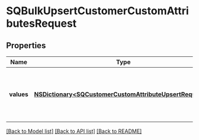 # SQBulkUpsertCustomerCustomAttributesRequest

## Properties
Name | Type | Description | Notes
------------ | ------------- | ------------- | -------------
**values** | [**NSDictionary&lt;SQCustomerCustomAttributeUpsertRequest&gt;***](SQCustomerCustomAttributeUpsertRequest.md) | A map containing 1 to 25 individual upsert requests. For each request, provide an arbitrary ID that is unique for this &#x60;BulkUpsertCustomerCustomAttributes&#x60; request and the information needed to create or update a custom attribute. | 

[[Back to Model list]](../README.md#documentation-for-models) [[Back to API list]](../README.md#documentation-for-api-endpoints) [[Back to README]](../README.md)


